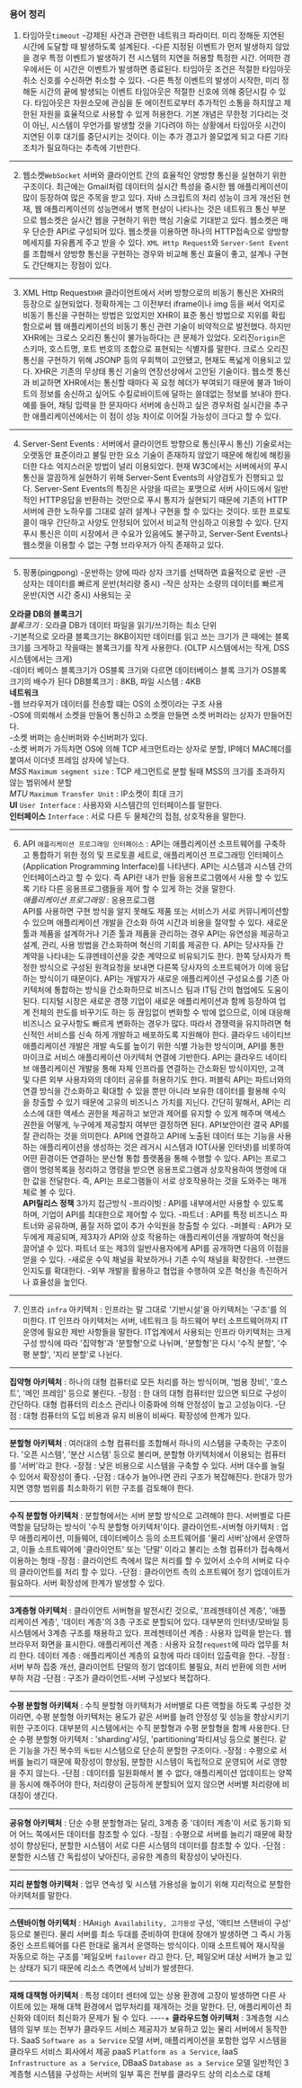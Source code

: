 ### 용어 정리

1. 타임아웃`timeout`
-강제된 사건과 관련한 네트워크 파라미터. 미리 정해둔 지연된 시간에 도달할 때 발생하도록 설계된다.
-다른 지정된 이벤트가 먼저 발생하지 않았을 경우 특정 이벤트가 발생하기 전 시스템의 지연을 허용할 특정한 시간. 어떠한 경우에서든 이 시간은 이벤트가 발생하면 종료된다. 타임아웃 조건은 적절한 타임아웃 취소 신호를 수신하면 취소할 수 있다.
-다른 특정 이벤트의 발생이 시작한, 미리 정해둔 시간의 끝에 발생되는 이벤트 타임아웃은 적절한 신호에 의해 중단시킬 수 있다.
타임아웃은 자원소모에 관심을 둔 에이전트로부터 추가적인 소통을 하지않고 제한된 자원을 효율적으로 사용할 수 있게 허용한다. 
기본 개념은 무한정 기다리는 것이 아닌, 시스템이 무언가를 발생할 것을 기다려야 하는 상황에서 타임아웃 시간이 지연된 이후 대기를 중단시키는 것이다.
이는 추가 경고가 쓸모없게 되고 다른 기타 조치가 필요하다는 추측에 기반한다.

----
2. 웹소켓`WebSocket`
서버와 클라이언트 간의 효율적인 양방향 통신을 실현하기 위한 구조이다. 최근에는 Gmail처럼 데이터의 실시간 특성을 중시한 웹 애플리케이션이 많이
등장하여 많은 주목을 받고 있다. 자바 스크립트의 처리 성능이 크게 개선된 현재, 웹 애플리케이션의 성능면에서 병목 현상이 나타나는 것은 네트워크 
통신 부분으로 웹소켓은 실시간 웹을 구현하기 위한 핵심 기술로 기대받고 있다. 웹소켓은 매우 단순한 API로 구성되어 있다. 웹소켓을 이용하면 하나의
HTTP접속으로 양방향 메세지를 자유롭게 주고 받을 수 있다. `XML Http Request`와 `Server-Sent Event`를 조합해서 양방향 통신을 구현하는 경우와 
비교해 통신 효율이 좋고, 설계나 구현도 간단해지는 장점이 있다.

----
3. XML Http Request`XHR`
클라이언트에서 서버 방향으로의 비동기 통신은 XHR의 등장으로 실현되었다.
정확하게는 그 이전부터 iframe이나 img 등을 써서 억지로 비동기 통신을 구현하는 방법은 있었지만 XHR이 표준 통신 방법으로 지위를 확립함으로써 웹 
애플리케이션의 비동기 통신 관련 기술이 비약적으로 발전했다. 하지만 XHR에는 크로스 오리진 통신이 불가능하다는 큰 문제가 있었다.
오리진`origin`은 스키마, 호스트명, 포트 번호의 조합으로 표현되는 식별자를 말한다.
크로스 오리진 통신을 구현하기 위해 JSONP 등의 우회책이 고안됐고, 현재도 폭넓게 이용되고 있다. XHR은 기존의 무상태 통신 기술의 연장선상에서 고안된
기술이다. 웹소켓 통신과 비교하면  XHR에서는 통신할 때마다 꼭 요청 헤더가 부여되기 때문에 불과 1바이트의 정보를 송신하고 싶어도 수킬로바이트에 
달하는 쓸데없는 정보를 보내야 한다. 예를 들어, 채팅 입력을 한 문자마다 서버에 송신하고 싶은 경우처럼 실시간을 추구한 애플리케이션에서는 이 점이 
성능 차이로 이어질 가능성이 크다고 할 수 있다.

----
4. Server-Sent Events : 서버에서 클라이언트 방향으로 통신(푸시 통신) 기술로서는 오랫동안 표준이라고 불릴 만한 요소 기술이 존재하지 않았기 때문에 
해킹에 해킹을 더한 다소 억지스러운 방법이 널리 이용되었다. 현재 W3C에서는 서버에서의 푸시 통신을 깔끔하게 실현하기 위해 Server-Sent Events의 
사양검토가 진행되고 있다. Server-Sent Events의 특징은 사양을 따르는 포맷으로 서버 사이드에서 일반적인 HTTP응답을 반환하는 것만으로 푸시 통지가
실현되기 때문에 기존의 HTTP서버에 관한 노하우를 그대로 살려 설계나 구현을 할 수 있다는 것이다. 또한 프로토콜이 매우 간단하고 사양도 안정되어 
있어서 비교적 안심하고 이용할 수 있다. 단지 푸시 통신은 이미 시장에서 큰 수요가 있음에도 불구하고, Server-Sent Events나 웹소켓을 이용할 수 없는
구형 브라우저가 아직 존재하고 있다.

----
5. 핑퐁(pingpong)
-운반하는 양에 따라 상자 크기를 선택하면 효율적으로 운반
-큰 상자는 데이터를 빠르게 운반(처리량 중시)
-작은 상자는 소량의 데이터를 빠르게 운반(지연 시간 중시)
사용되는 곳 <br>

**오라클 DB의 블록크기** <br>
 *블록크기* : 오라클 DB가 데이터 파일을 읽기/쓰기하는 최소 단위 <br>
-기본적으로 오라클 블록크기는 8KB이지만 데이터를 읽고 쓰는 크기가 큰 때에는 블록크기를 크게하고 작을때는 블록크기를 작게 사용한다. (OLTP 시스템에서는 작게, DSS 시스템에서는 크게) <br>
-데이터 베이스 블록크기가 OS블록 크기와 다르면 데이터베이스 블록 크기가 OS블록 크기의 배수가 된다 DB블록크기 : 8KB, 파일 시스템 : 4KB <br>
**네트워크** <br>
-웹 브라우저가 데이터를 전송할 떄는 OS의 소켓이라는 구조 사용 <br>
-OS에 의뢰해서 소켓을 만들어 통신하고 소켓을 만들면 소켓 버퍼라는 상자가 만들어진다. <br>
-소켓 버퍼는  송신버퍼와 수신버퍼가 있다. <br>
-소켓 버퍼가 가득차면 OS에 의해 TCP 세크먼트라는 상자로 분할, IP헤더 MAC헤더를 붙여서 이더넷 프레임 상자에 넣는다. <br>
*MSS* `Maximum segment size` : TCP 세그먼트로 분할 될때 MSS의 크기를 초과하지 않는 범위에서 분할 <br>
*MTU* `Maximum Transfer Unit` : IP소켓이 최대 크기 <br>
**UI** `User Interface` : 사용자와 시스템간의 인터페이스를 말한다. <br>
**인터페이스** `Interface` : 서로 다른 두 물체간의 접점, 상호작용을 말한다. <br>

----
6. API `애플리케이션 프로그래밍 인터페이스` : API는 애플리케이션 소프트웨어를 구축하고 통합하기 위한 정의 및 프로토콜 세트로, 애플리케이션
프로그래밍 인터페이스 (Application Programming Interface)를 나타낸다. API는 시스템과 시스템 간의 인터페이스라고 할 수 있다. 즉 API란 내가
만들 응용프로그램에서 사용 할 수 있도록 기타 다른 응용프로그램들을 제어 할 수 있게 하는 것을 말한다. <br>
*애플리케이션 프로그래밍* : 응용프로그램 <br>
API를 사용하면 구현 방식을 알지 못해도 제품 또는 서비스가 서로 커뮤니케이션할 수 있으며 애플리케이션 개발을 간소화 하여 시간과 비용을 절약할 수 
있다. 새로운 툴과 제품을 설계하거나 기존 툴과 제품을 관리하는 경우 API는 유연성을 제공하고 설계, 관리, 사용 방법을 간소화하며 혁신의 기회를 제공한
다. API는 당사자들 간 계약을 나타내는 도큐멘테이션을 갖춘 계약으로 비유되기도 한다. 한쪽 당사자가 특정한 방식으로 구성된 원격요청을 보내면 다른쪽 
당사자의 소프트웨어가 이에 응답하는 방식이기 때문이다. API는 개발자가 새로운 애플리케이션 구성요소를 기존 아키텍처에 통합하는 방식을 간소화하므로
비즈니스 팀과 IT팀 간의 협업에도 도움이 된다. 디지털 시장은 새로운 경쟁 기업이 새로운 애플리케이션과 함께 등장하여 업계 전체의 판도를 바꾸기도 하는
등 끊임없이 변화할 수 밖에 없으므로, 이에 대응해 비즈니스 요구사항도 빠르게 변화하는 경우가 많다. 따라서 경쟁력을 유지하려면 혁신적인 서비스를 신속
하게 개발하고 배포하도록 지원해야 한다. 클라우드 네이티브 애플리케이션 개발은 개발 속도를 높이기 위한 식별 가능한 방식이며, API를 통한 마이크로
서비스 애플리케이션 아키텍처 연결에 기반한다. API는 클라우드 네이티브 애플리케이션 개발을 통해 자체 인프라를 연결하는 간소화된 방식이지만, 고객 및
다른 외부 사용자와의 데이터 공유를 허용하기도 한다. 퍼블릭 API는 파트너와의 연결 방식을 간소화하고 확대할 수 있을 뿐만 아니라 보유한 데이터를 활용해 수익을 창출할 수 있기 때문에 고유의 비즈니스 가치를 지닌다. 간단히 말해서, API는 리소스에 대한 액세스 권한을 제공하고 보안과 제어를 유지할 수 있게 해주며 액세스 권한을 어떻게, 누구에게 제공할지 여부만 결정하면 된다. API보안이란 결국 API를 잘 관리하는 것을 의미한다. API에 연결하고 API에 노출된 데이터 또는 기능을 사용하는 애플리케이션을 생성하는 것은 레거시 시스템과 IOT(사물 인터넷)를 비롯하여 어떤 환경이든 연결하는 분산형 통합 플랫폼을 통해 수행할 수 있다. API는 프로그램이 명령목록을 정리하고 명령을 받으면 응용프로그램과 상호작용하여 명령에 대한 값을 전달한다.
즉, API는 프로그램들이 서로 상호작용하는 것을 도와주는 매개체로 볼 수 있다. <br>
**API릴리스 정책** 3가지 접근방식
-프라이빗 : API를 내부에서만 사용할 수 있도록 하며, 기업이 API를 최대한으로 제어할 수 있다.
-파트너 : API를 특정 비즈니스 파트너와 공유하며, 품질 저하 없이 추가 수익원을 창출할 수 있다.
-퍼블릭 : API가 모두에게 제공되며, 제3자가 API와 상호 작용하는 애플리케이션을 개발하여 혁신을 끌어낼 수 있다.
파트너 또는 제3의 일반사용자에게 API를 공개하면 다음의 이점을 얻을 수 있다.
-새로운 수익 채널을 확보하거나 기존 수익 채널을 확장한다.
-브랜드 인지도를 확대한다.
-외부 개발을 활용하고 협업을 수행하여 오픈 혁신을 촉진하거나 효율성을 높인다.

----
7. 인프라 `infra` 아키텍처 : 인프라는 말 그대로 '기반시설'을 아키텍처는 '구조'를 의미한다.
IT 인프라 아키텍처는 서버, 네트워크 등 하드웨어 부터 소프트웨어까지 IT운영에 필요한 제반 사항들을 말한다. IT업계에서 사용되는 인프라 아키텍처는
크게 구성 방식에 따라 '집약형'과 '분할형'으로 나뉘며, '분할형'은 다시 '수직 분할', '수평 분할', '지리 분할'로 나뉜다.

----
**집약형 아키텍처** : 하나의 대형 컴퓨터로 모든 처리를 하는 방식이며, '범용 장비', '호스트', '메인 프레임' 등으로 불린다.
-장점 : 한 대의 대형 컴퓨터만 있으면 되므로 구성이 간단하다. 대형 컴퓨터의 리소스 관리나 이중화에 의해 안정성이 높고 고성능이다.
-단점 : 대형 컴퓨터의 도입 비용과 유지 비용이 비싸다. 확장성에 한계가 있다.

----
**분할형 아키텍처** : 여러대의 소형 컴퓨터를 조합해서 하나의 시스템을 구축하는 구조이다. '오픈 시스템', '분산 시스템' 등으로 불리며, 분할형 
아키텍처에서 이용되는 컴퓨터를 '서버'라고 한다.
-장점 : 낮은 비용으로 시스템을 구축할 수 있다. 서버 대수를 늘릴 수 있어서 확장성이 좋다.
-단점 : 대수가 늘어나면 관리 구조가 복잡해진다. 한대가 망가지면 영향 범위를 최소화하기 위한 구조를 검토해야 한다.

----
**수직 분할형 아키텍처** : 분할형에서는 서버 분할 방식으로 고려해야 한다. 서버별로 다른 역할을 담당하는 방식이 '수직 분할형 아키텍처'이다.
클라이언트-서버형 아키텍처 : 업무 애플리케이션, 미들웨어, 데이터베이스 등의 소프트웨어를 '물리 서버'상에서 운영하고, 이들 소프트웨어에 '클라이언트'
또는 '단말' 이라고 불리는 소형 컴퓨터가 접속해서 이용하는 형태
-장점 : 클라이언트 측에서 많은 처리를 할 수 있어서 소수의 서버로 다수의 클라이언트를 처리 할 수 있다.
-단점 : 클라이언트 측의 소프트웨어 정기 업데이트가 필요하다. 서버 확장성에 한계가 발생할 수 있다.

----
**3계층형 아키텍처** : 클라이언트 서버형을 발전시킨 것으로, '프레젠테이션 계층', '애플리케이션 계층', '데이터 계층'의 3층 구조로 분할되어 있다. 
대부분의 인터넷/모바일 등 시스템에서 3계층 구조를 채용하고 있다.
프레젠테이션 계층 : 사용자 입력을 받는다. 웹 브라우저 화면을 표시한다.
애플리케이션 계층 : 사용자 요청`request`에 따라 업무를 처리 한다.
데이터 계층 : 애플리케이션 계층의 요청에 따라 데이터 입출력을 한다.
-장점 : 서버 부하 집중 개선, 클라이언트 단말의 정기 업데이트 불필요, 처리 반환에 의한 서버 부하 저감
-단점 : 구조가 클라이언트-서버 구성보다 복잡하다.

----
**수평 분할형 아키텍처** : 수직 분할형 아키텍처가 서버별로 다른 역할을 하도록 구성한 것이라면, 수평 분할형 아키텍처는 용도가 같은 서버를 늘려 
안정성 및 성능을 향상시키기 위한 구조이다. 대부분의 시스템에서는 수직 분할형과 수평 분할형을 함께 사용한다.
단순 수평 분할형 아키텍처 : 'sharding'샤딩, 'partitioning'파티셔닝 등으로 불린다.
같은 기능을 가진 복수의 `독립된` 시스템으로 단순히 분할한 구조이다.
-장점 : 수평으로 서버를 늘리기 때문에 확장성이 향상됨, 분할한 시스템이 독립적으로 운영되어 서로 영향을 주지 않는다.
-단점 : 데이터를 일원화해서 볼 수 없다, 애플리케이션 업데이트는 양쪽을 동시에 해주어야 한다, 처리량이 균등하게 분할되어 있지 않으면 서버별 처리량에
비대칭이 생긴다.

----
**공유형 아키텍처** : 단순 수평 분할형과는 달리, 3계층 중 '데이터 계층'이 서로 동기화 되어 어느 쪽에서든 데이터를 참조할 수 있다.
-장점 : 수평으로 서버를 늘리기 때문에 확장성이 향상된다, 분할한 시스템이 서로 다른 시스템의 데이터를 참조할 수 있다.
-단점 : 분할한 시스템 간 독립성이 낮아진다, 공유한 계층의 확장성이 낮아진다.

----
**지리 분할형 아키텍처** : 업무 연속성 및 시스템 가용성을 높이기 위해 지리적으로 분할한 아키텍처를 말한다.

----
**스텐바이형 아키텍처** : HA`High Availability, 고가용성` 구성, '액티브 스탠바이 구성' 등으로 불린다. 물리 서버를 최소 두대를 준비하여 한대에 
장애가 발생하면 그 즉시 가동중인 소프트웨어를 다른 한대로 옮겨서 운영하는 방식이다. 이때 소프트웨어 재시작을 자동으로 하는 구조를 
'페일오버 `failover` 라고 한다. 단, 페일오버 대상 서버가 놀고 있는 상태가 되기 때문에 리소스 측면에서 낭비가 발생한다.

----
**재해 대책형 아키텍처** : 특정 데이터 센터에 있는 상용 환경에 고장이 발생하면 다른 사이트에 있는 재해 대책 환경에서 업무처리를 재개하는 것을
말한다. 단, 애플리케이션 최신화와 데이터 최신화가 문제가 될 수 있다.
----+
**클라우드형 아키텍처** : 3계층형 시스템의 일부 또는 전부가 클라우드 서비스 제공자가 보유하고 있는 물리 서버에서 동작한다.
SaaS `Software as a Service` 모델
서버, 애플리케이션을 포함한 업무 시스템을 클라우드 서비스 회사에서 제공
paaS `Platform as a Service`, laaS `Infrastructure as a Service`, DBaaS `Database as a Service` 모델 
일반적인 3계층형 시스템을 구성하는 서버의 일부 혹은 전부를 클라우드 상의 리소스로 대체
